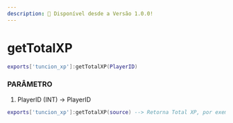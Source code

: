 ```yaml
---
description: 🔧 Disponível desde a Versão 1.0.0!
---
```


# getTotalXP

```lua title="Export Syntax"
exports['tuncion_xp']:getTotalXP(PlayerID)
```

### PARÂMETRO

1. PlayerID <span className="color-blue">(INT)</span> <span className="color-orange">-> PlayerID</span>

```lua
exports['tuncion_xp']:getTotalXP(source) --> Retorna Total XP, por exemplo, 450XP
```